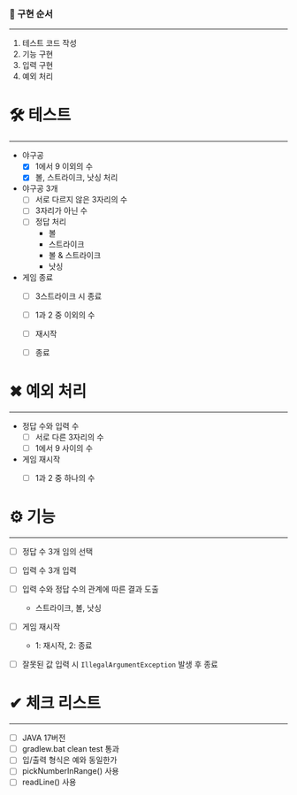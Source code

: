 ### 📌 구현 순서

---

1. 테스트 코드 작성
2. 기능 구현
3. 입력 구현
4. 예외 처리



# 🛠 테스트

---

- 야구공
  - [x] 1에서 9 이외의 수
  - [x] 볼, 스트라이크, 낫싱 처리
- 야구공 3개
  - [ ] 서로 다르지 않은 3자리의 수
  - [ ] 3자리가 아닌 수
  - [ ] 정답 처리
    - 볼
    - 스트라이크
    - 볼 & 스트라이크
    - 낫싱
- 게임 종료
  - [ ] 3스트라이크 시 종료 
  - [ ] 1과 2 중 이외의 수
  - [ ] 재시작
  - [ ] 종료



# ✖ 예외 처리

---

- 정답 수와 입력 수
  - [ ] 서로 다른 3자리의 수
  - [ ] 1에서 9 사이의 수
- 게임 재시작
  - [ ] 1과 2 중 하나의 수



# ⚙ 기능

---

- [ ] 정답 수 3개 임의 선택
- [ ] 입력 수 3개 입력
- [ ] 입력 수와 정답 수의 관계에 따른 결과 도출
  - 스트라이크, 볼, 낫싱
- [ ] 게임 재시작
  - 1: 재시작, 2: 종료
- [ ] 잘못된 값 입력 시 `IllegalArgumentException` 발생 후 종료



# ✔ 체크 리스트

---

- [ ] JAVA 17버전
- [ ] gradlew.bat clean test 통과
- [ ] 입/출력 형식은 예와 동일한가
- [ ] pickNumberInRange() 사용
- [ ] readLine() 사용